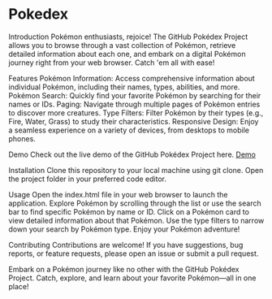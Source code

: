 # Pokedex
Introduction
Pokémon enthusiasts, rejoice! The GitHub Pokédex Project allows you to browse through a vast collection of Pokémon, retrieve detailed information about each one, and embark on a digital Pokémon journey right from your web browser. Catch 'em all with ease!

Features
Pokémon Information: Access comprehensive information about individual Pokémon, including their names, types, abilities, and more.
Pokémon Search: Quickly find your favorite Pokémon by searching for their names or IDs.
Paging: Navigate through multiple pages of Pokémon entries to discover more creatures.
Type Filters: Filter Pokémon by their types (e.g., Fire, Water, Grass) to study their characteristics.
Responsive Design: Enjoy a seamless experience on a variety of devices, from desktops to mobile phones.

Demo
Check out the live demo of the GitHub Pokédex Project here.
[Demo](https://pokedex-yking.netlify.app/)

Installation
Clone this repository to your local machine using git clone.
Open the project folder in your preferred code editor.

Usage
Open the index.html file in your web browser to launch the application.
Explore Pokémon by scrolling through the list or use the search bar to find specific Pokémon by name or ID.
Click on a Pokémon card to view detailed information about that Pokémon.
Use the type filters to narrow down your search by Pokémon type.
Enjoy your Pokémon adventure!

Contributing
Contributions are welcome! If you have suggestions, bug reports, or feature requests, please open an issue or submit a pull request.

Embark on a Pokémon journey like no other with the GitHub Pokédex Project. Catch, explore, and learn about your favorite Pokémon—all in one place!
